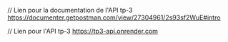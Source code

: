// Lien pour la documentation de l'API tp-3
https://documenter.getpostman.com/view/27304961/2s93sf2WuE#intro

// Lien pour l'API tp-3
https://tp3-api.onrender.com

